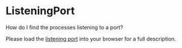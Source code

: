 # ListeningPort
How do I find the processes listening to a port?

Please load the [listening port](https://raw.githubusercontent.com/TrailingDots/ListeningPort/master/listeningPort.html) into your browser for a full description.

